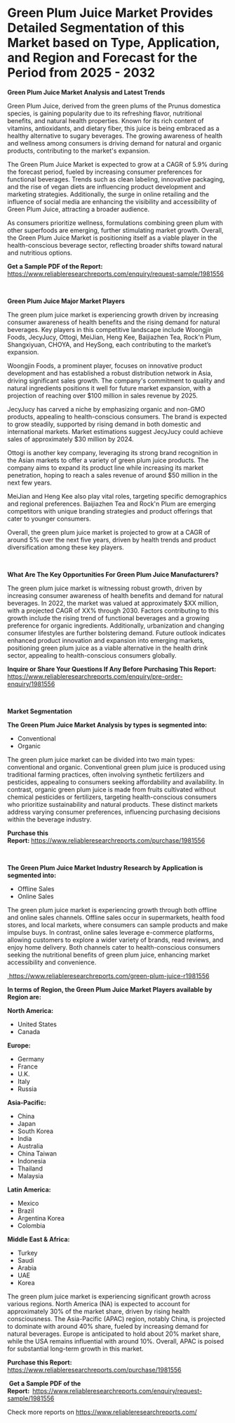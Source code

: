 <p><h1>Green Plum Juice Market Provides Detailed Segmentation of this Market based on Type, Application, and Region and Forecast for the Period from 2025 - 2032</h1></p><p><strong>Green Plum Juice Market Analysis and Latest Trends</strong></p>
<p><p>Green Plum Juice, derived from the green plums of the Prunus domestica species, is gaining popularity due to its refreshing flavor, nutritional benefits, and natural health properties. Known for its rich content of vitamins, antioxidants, and dietary fiber, this juice is being embraced as a healthy alternative to sugary beverages. The growing awareness of health and wellness among consumers is driving demand for natural and organic products, contributing to the market's expansion.</p><p>The Green Plum Juice Market is expected to grow at a CAGR of 5.9% during the forecast period, fueled by increasing consumer preferences for functional beverages. Trends such as clean labeling, innovative packaging, and the rise of vegan diets are influencing product development and marketing strategies. Additionally, the surge in online retailing and the influence of social media are enhancing the visibility and accessibility of Green Plum Juice, attracting a broader audience.</p><p>As consumers prioritize wellness, formulations combining green plum with other superfoods are emerging, further stimulating market growth. Overall, the Green Plum Juice Market is positioning itself as a viable player in the health-conscious beverage sector, reflecting broader shifts toward natural and nutritious options.</p></p>
<p><strong>Get a Sample PDF of the Report:&nbsp;</strong> <a href="https://www.reliableresearchreports.com/enquiry/request-sample/1981556?utm_campaign=2201&utm_medium=2&utm_source=Github&utm_content=ia&utm_term=07042025&utm_id=green-plum-juice">https://www.reliableresearchreports.com/enquiry/request-sample/1981556</a></p>
<p>&nbsp;</p>
<p><strong>Green Plum Juice Major Market Players</strong></p>
<p><p>The green plum juice market is experiencing growth driven by increasing consumer awareness of health benefits and the rising demand for natural beverages. Key players in this competitive landscape include Woongjin Foods, JecyJucy, Ottogi, MeiJian, Heng Kee, Baijiazhen Tea, Rock'n Plum, Shangxiyuan, CHOYA, and HeySong, each contributing to the market’s expansion.</p><p>Woongjin Foods, a prominent player, focuses on innovative product development and has established a robust distribution network in Asia, driving significant sales growth. The company's commitment to quality and natural ingredients positions it well for future market expansion, with a projection of reaching over $100 million in sales revenue by 2025.</p><p>JecyJucy has carved a niche by emphasizing organic and non-GMO products, appealing to health-conscious consumers. The brand is expected to grow steadily, supported by rising demand in both domestic and international markets. Market estimations suggest JecyJucy could achieve sales of approximately $30 million by 2024.</p><p>Ottogi is another key company, leveraging its strong brand recognition in the Asian markets to offer a variety of green plum juice products. The company aims to expand its product line while increasing its market penetration, hoping to reach a sales revenue of around $50 million in the next few years.</p><p>MeiJian and Heng Kee also play vital roles, targeting specific demographics and regional preferences. Baijiazhen Tea and Rock'n Plum are emerging competitors with unique branding strategies and product offerings that cater to younger consumers.</p><p>Overall, the green plum juice market is projected to grow at a CAGR of around 5% over the next five years, driven by health trends and product diversification among these key players.</p></p>
<p>&nbsp;</p>
<p><strong>What Are The Key Opportunities For Green Plum Juice Manufacturers?</strong></p>
<p><p>The green plum juice market is witnessing robust growth, driven by increasing consumer awareness of health benefits and demand for natural beverages. In 2022, the market was valued at approximately $XX million, with a projected CAGR of XX% through 2030. Factors contributing to this growth include the rising trend of functional beverages and a growing preference for organic ingredients. Additionally, urbanization and changing consumer lifestyles are further bolstering demand. Future outlook indicates enhanced product innovation and expansion into emerging markets, positioning green plum juice as a viable alternative in the health drink sector, appealing to health-conscious consumers globally.</p></p>
<p><strong>Inquire or Share Your Questions If Any Before Purchasing This Report:</strong> <a href="https://www.reliableresearchreports.com/enquiry/pre-order-enquiry/1981556?utm_campaign=2201&utm_medium=2&utm_source=Github&utm_content=ia&utm_term=07042025&utm_id=green-plum-juice">https://www.reliableresearchreports.com/enquiry/pre-order-enquiry/1981556</a></p>
<p>&nbsp;</p>
<p><strong>Market Segmentation</strong></p>
<p><strong>The Green Plum Juice Market Analysis by types is segmented into:</strong></p>
<p><ul><li>Conventional</li><li>Organic</li></ul></p>
<p><p>The green plum juice market can be divided into two main types: conventional and organic. Conventional green plum juice is produced using traditional farming practices, often involving synthetic fertilizers and pesticides, appealing to consumers seeking affordability and availability. In contrast, organic green plum juice is made from fruits cultivated without chemical pesticides or fertilizers, targeting health-conscious consumers who prioritize sustainability and natural products. These distinct markets address varying consumer preferences, influencing purchasing decisions within the beverage industry.</p></p>
<p><strong>Purchase this Report:&nbsp;</strong><a href="https://www.reliableresearchreports.com/purchase/1981556?utm_campaign=2201&utm_medium=2&utm_source=Github&utm_content=ia&utm_term=07042025&utm_id=green-plum-juice">https://www.reliableresearchreports.com/purchase/1981556</a></p>
<p>&nbsp;</p>
<p><strong>The Green Plum Juice Market Industry Research by Application is segmented into:</strong></p>
<p><ul><li>Offline Sales</li><li>Online Sales</li></ul></p>
<p><p>The green plum juice market is experiencing growth through both offline and online sales channels. Offline sales occur in supermarkets, health food stores, and local markets, where consumers can sample products and make impulse buys. In contrast, online sales leverage e-commerce platforms, allowing customers to explore a wider variety of brands, read reviews, and enjoy home delivery. Both channels cater to health-conscious consumers seeking the nutritional benefits of green plum juice, enhancing market accessibility and convenience.</p></p>
<p><a href="https://www.reliableresearchreports.com/green-plum-juice-r1981556?utm_campaign=2201&utm_medium=2&utm_source=Github&utm_content=ia&utm_term=07042025&utm_id=green-plum-juice">&nbsp;https://www.reliableresearchreports.com/green-plum-juice-r1981556</a></p>
<p><strong>In terms of Region, the Green Plum Juice Market Players available by Region are:</strong></p>
<p>
    <p> <strong> North America: </strong>
        <ul>
            <li>United States</li>
            <li>Canada</li>
        </ul>
        </p> 
    <p> <strong> Europe: </strong>
        <ul>
            <li>Germany</li>
            <li>France</li>
            <li>U.K.</li>
            <li>Italy</li>
            <li>Russia</li>
        </ul>
        </p> 
    <p> <strong> Asia-Pacific: </strong>
        <ul>
            <li>China</li>
            <li>Japan</li>
            <li>South Korea</li>
            <li>India</li>
            <li>Australia</li>
            <li>China Taiwan</li>
            <li>Indonesia</li>
            <li>Thailand</li>
            <li>Malaysia</li>
        </ul>
        </p> 
    <p> <strong> Latin America: </strong>
        <ul>
            <li>Mexico</li>
            <li>Brazil</li>
            <li>Argentina Korea</li>
            <li>Colombia</li>
        </ul>
        </p> 
    <p> <strong> Middle East & Africa: </strong>
        <ul>
            <li>Turkey</li>
            <li>Saudi</li>
            <li>Arabia</li>
            <li>UAE</li>
            <li>Korea</li>
        </ul>
    </p>
    </p>
<p><p>The green plum juice market is experiencing significant growth across various regions. North America (NA) is expected to account for approximately 30% of the market share, driven by rising health consciousness. The Asia-Pacific (APAC) region, notably China, is projected to dominate with around 40% share, fueled by increasing demand for natural beverages. Europe is anticipated to hold about 20% market share, while the USA remains influential with around 10%. Overall, APAC is poised for substantial long-term growth in this market.</p></p>
<p><strong>Purchase this Report: </strong><a href="https://www.reliableresearchreports.com/purchase/1981556?utm_campaign=2201&utm_medium=2&utm_source=Github&utm_content=ia&utm_term=07042025&utm_id=green-plum-juice">https://www.reliableresearchreports.com/purchase/1981556</a></p>
<p>&nbsp;<strong>Get a Sample PDF of the Report:&nbsp;&nbsp;</strong><a href="https://www.reliableresearchreports.com/enquiry/request-sample/1981556?utm_campaign=2201&utm_medium=2&utm_source=Github&utm_content=ia&utm_term=07042025&utm_id=green-plum-juice">https://www.reliableresearchreports.com/enquiry/request-sample/1981556</a></p>
<p><strong></strong></p>
<p>Check more reports on <a href="https://www.reliableresearchreports.com/?utm_campaign=2201&utm_medium=2&utm_source=Github&utm_content=ia&utm_term=07042025&utm_id=green-plum-juice">https://www.reliableresearchreports.com/</a></p>